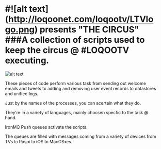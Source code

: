 #![alt text] (http://loqoonet.com/loqootv/LTVlogo.png) presents  "THE CIRCUS"
###A collection of scripts used to keep the circus @ #LOQOOTV executing.
=====





![alt text](http://qigongmontreal.files.wordpress.com/2012/06/circus.jpg)



These pieces of code perform various task from sending out welcome emails and tweets
to adding and removing user event records to datastores and unified logs.

Just by the names of the processes, you can acertain what they do.

They're in a variety of languages, mainly choosen specfic to the task
@ hand. 

IronMQ Push queues activate the scripts. 

The queues are filled with messages coming from a variety of devices
from TVs to Raspi to iOS to MacOSxes.


